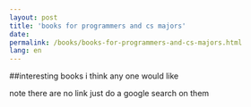 ```yaml
---
layout: post
title: 'books for programmers and cs majors'
date: 
permalink: /books/books-for-programmers-and-cs-majors.html
lang: en
---
```



##interesting books i think any one would like

note there are no link just do a google search on them 

```

